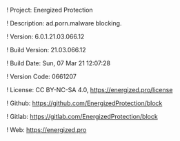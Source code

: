 ! Project: Energized Protection

! Description: ad.porn.malware blocking.

! Version: 6.0.1.21.03.066.12

! Build Version: 21.03.066.12

! Build Date: Sun, 07 Mar 21 12:07:28

! Version Code: 0661207

! License: CC BY-NC-SA 4.0, https://energized.pro/license

! Github: https://github.com/EnergizedProtection/block

! Gitlab: https://gitlab.com/EnergizedProtection/block


! Web: https://energized.pro

